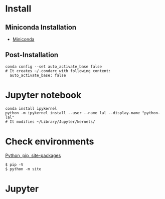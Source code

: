 # Install

## Miniconda Installation

- [Miniconda](https://docs.conda.io/en/latest/miniconda.html)

## Post-Installation
```
conda config --set auto_activate_base false
# It creates ~/.condarc with following content:
  auto_activate_base: false
```


# Jupyter notebook
```
conda install ipykernel
python -m ipykernel install --user --name lal --display-name "python-lal"
# It modifies ~/Library/Jupyter/kernels/
```


# Check environments 
[Python, pip, site-packages](https://medium.com/@will.wang/%E6%92%A5%E9%96%8B-python-pip-site-packages-%E7%9A%84%E8%97%8D%E8%89%B2%E8%9C%98%E8%9B%9B%E7%B6%B2-90e398bb3785)
```
$ pip -V
$ python -m site

```


# Jupyter


